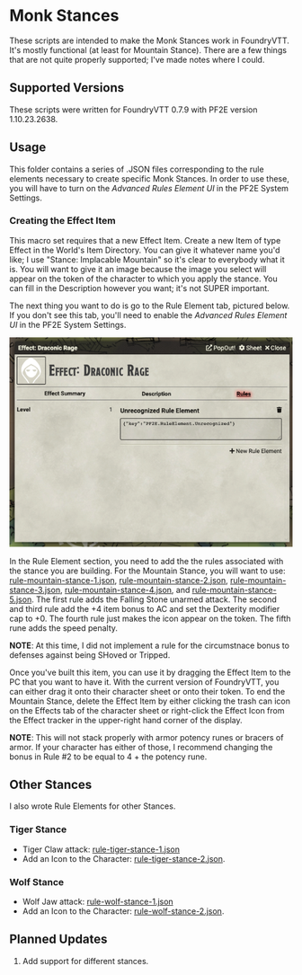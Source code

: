# Monk Stances

These scripts are intended to make the Monk Stances work in FoundryVTT. It's mostly functional (at least for Mountain Stance). There are a few things that are not quite properly supported; I've made notes where I could.

## Supported Versions

These scripts were written for FoundryVTT 0.7.9 with PF2E version 1.10.23.2638.

## Usage

This folder contains a series of .JSON files corresponding to the rule elements necessary to create specific Monk Stances. In order to use these, you will have to turn on the _Advanced Rules Element UI_ in the PF2E System Settings.

### Creating the Effect Item

This macro set requires that a new Effect Item. Create a new Item of type Effect in the World's Item Directory. You can give it whatever name you'd like; I use "Stance: Implacable Mountain" so it's clear to everybody what it is. You will want to give it an image because the image you select will appear on the token of the character to which you apply the stance. You can fill in the Description however you want; it's not SUPER important.

The next thing you want to do is go to the Rule Element tab, pictured below. If you don't see this tab, you'll need to enable the _Advanced Rules Element UI_ in the PF2E System Settings.

![Rule Element Tab of the Effect Item](./img-rule-element.png)

In the Rule Element section, you need to add the the rules associated with the stance you are building. For the Mountain Stance, you will want to use: [rule-mountain-stance-1.json](./rule-mountain-stance-1.json), [rule-mountain-stance-2.json](./rule-mountain-stance-2.json), [rule-mountain-stance-3.json](./rule-mountain-stance-3.json), [rule-mountain-stance-4.json](./rule-mountain-stance-4.json), and [rule-mountain-stance-5.json](./rule-mountain-stance-5.json). The first rule adds the Falling Stone unarmed attack. The second and third rule add the +4 item bonus to AC and set the Dexterity modifier cap to +0. The fourth rule just makes the icon appear on the token. The fifth rune adds the speed penalty.

**NOTE**: At this time, I did not implement a rule for the circumstnace bonus to defenses against being SHoved or Tripped.

Once you've built this item, you can use it by dragging the Effect Item to the PC that you want to have it. With the current version of FoundryVTT, you can either drag it onto their character sheet or onto their token. To end the Mountain Stance, delete the Effect Item by either clicking the trash can icon on the Effects tab of the character sheet or right-click the Effect Icon from the Effect tracker in the upper-right hand corner of the display.

**NOTE**: This will not stack properly with armor potency runes or bracers of armor. If your character has either of those, I recommend changing the bonus in Rule #2 to be equal to 4 + the potency rune.

## Other Stances

I also wrote Rule Elements for other Stances.

### Tiger Stance
* Tiger Claw attack: [rule-tiger-stance-1.json](./rule-tiger-stance-1.json)
* Add an Icon to the Character: [rule-tiger-stance-2.json](./rule-tiger-stance-2.json).

### Wolf Stance
* Wolf Jaw attack: [rule-wolf-stance-1.json](./rule-wolf-stance-1.json)
* Add an Icon to the Character: [rule-wolf-stance-2.json](./rule-wolf-stance-2.json).

## Planned Updates

1. Add support for different stances.